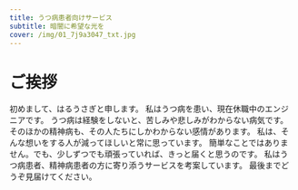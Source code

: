 ```yaml
---
title: うつ病患者向けサービス
subtitle: 暗闇に希望な光を
cover: /img/01_7j9a3047_txt.jpg
---
```


# ご挨拶

初めまして、はるうさぎと申します。
私はうつ病を患い、現在休職中のエンジニアです。
うつ病は経験をしないと、苦しみや悲しみがわからない病気です。
そのほかの精神病も、その人たちにしかわからない感情があります。
私は、そんな想いをする人が減ってほしいと常に思っています。
簡単なことではありません。でも、少しずつでも頑張っていれば、きっと届くと思うのです。
私はうつ病患者、精神病患者の方に寄り添うサービスを考案しています。
最後までどうぞ見届けてください。
